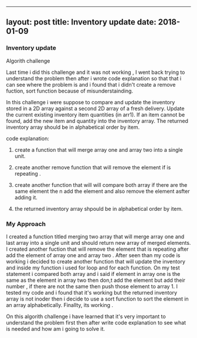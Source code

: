 
---
layout: post
title: Inventory update
date: 2018-01-09
---

### Inventory update

Algorith challenge

Last time i did this challenge and it was not working , I went back trying to understand the problem then after i wrote code explanation so that that i can see where the problem is and i found that i didn't create a remove fuction, sort function because of misunderstainding.

In this challenge i were suppose to compare and update the inventory stored in a 2D array against a second 2D array of a fresh delivery. Update the current existing inventory item quantities (in arr1). If an item cannot be found, add the new item and quantity into the inventory array. The returned inventory array should be in alphabetical order by item.

code explanation:

1. create a function that will merge array one and array two into a single unit.

2. create another remove function that will remove the element if is repeating .

3. create another function that will will compare both array if there are the same element the n add the element and also remove the element asfter adding it.

4. the returned inventory array shpould be in alphabetical order by  item.

### My Approach

I created a function titled  merging two array that will merge array one and last array into a  single unit and should return new array of merged elements. I created another fuction that will remove the element that is repeating after add the element of array one and array two . After seen than my code is working i decided to create another  function that will update the inventory and inside my function i used for loop  and for each function. On my test  statement i compared both array and i said if element in array one is the  same as the element in array two then don,t add the element but add their number , if there are not the same then push those element to array 1. I tested my code and i found that it's working but the returned inventory array is not inoder then i decide to use a sort function  to sort the element in an array alphabetically. Finallty, its working .

On this algorith challenge i have learned that it's very important to understand the problem first then after write code explanation to see what is needed and how am i going to solve it.



